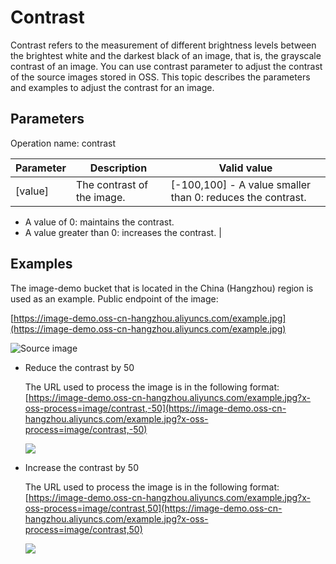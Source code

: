 # Contrast

Contrast refers to the measurement of different brightness levels between the brightest white and the darkest black of an image, that is, the grayscale contrast of an image. You can use contrast parameter to adjust the contrast of the source images stored in OSS. This topic describes the parameters and examples to adjust the contrast for an image.

## Parameters

Operation name: contrast

|Parameter|Description|Valid value|
|---------|-----------|-----------|
|\[value\]|The contrast of the image.|\[-100,100\] -   A value smaller than 0: reduces the contrast.
-   A value of 0: maintains the contrast.
-   A value greater than 0: increases the contrast. |

## Examples

The image-demo bucket that is located in the China \(Hangzhou\) region is used as an example. Public endpoint of the image:

[https://image-demo.oss-cn-hangzhou.aliyuncs.com/example.jpg](https://image-demo.oss-cn-hangzhou.aliyuncs.com/example.jpg)

![Source image ](https://static-aliyun-doc.oss-cn-hangzhou.aliyuncs.com/assets/img/en-US/8812863061/p139183.png)

-   Reduce the contrast by 50

    The URL used to process the image is in the following format: [https://image-demo.oss-cn-hangzhou.aliyuncs.com/example.jpg?x-oss-process=image/contrast,-50](https://image-demo.oss-cn-hangzhou.aliyuncs.com/example.jpg?x-oss-process=image/contrast,-50)

    ![](https://static-aliyun-doc.oss-cn-hangzhou.aliyuncs.com/assets/img/en-US/1956348951/p2532.jpg)

-   Increase the contrast by 50

    The URL used to process the image is in the following format: [https://image-demo.oss-cn-hangzhou.aliyuncs.com/example.jpg?x-oss-process=image/contrast,50](https://image-demo.oss-cn-hangzhou.aliyuncs.com/example.jpg?x-oss-process=image/contrast,50)

    ![](https://static-aliyun-doc.oss-cn-hangzhou.aliyuncs.com/assets/img/en-US/1956348951/p2534.jpg)


